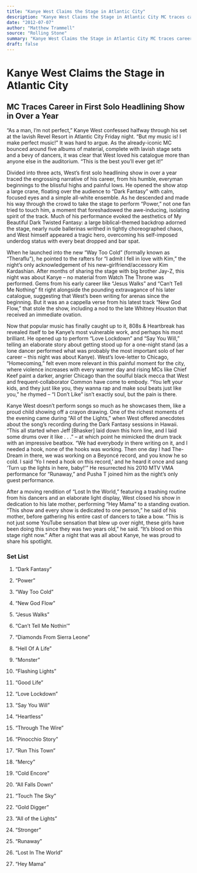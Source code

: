 ```yaml
---
title: "Kanye West Claims the Stage in Atlantic City"
description: "Kanye West Claims the Stage in Atlantic City MC traces career in first solo headlining show in over a year. The already-iconic MC bounced around five albums of material, complete with lavish stage set..."
date: "2012-07-07"
author: "Matthew Trammell"
source: "Rolling Stone"
summary: "Kanye West Claims the Stage in Atlantic City MC traces career in first solo headlining show in over a year. The already-iconic MC bounced around five albums of material, complete with lavish stage sets and a bevy of dancers. He opened the show atop a large crane, floating over the audience to “Dark Fantasy” with calm, focused eyes and an all-white ensemble."
draft: false
---
```


# Kanye West Claims the Stage in Atlantic City

## MC Traces Career in First Solo Headlining Show in Over a Year

“As a man, I’m not perfect,” Kanye West confessed halfway through his set at the lavish Revel Resort in Atlantic City Friday night. “But my music is! I make perfect music!” It was hard to argue. As the already-iconic MC bounced around five albums of material, complete with lavish stage sets and a bevy of dancers, it was clear that West loved his catalogue more than anyone else in the auditorium. “This is the best you’ll ever get it!”

Divided into three acts, West’s first solo headlining show in over a year traced the engrossing narrative of his career, from his humble, everyman beginnings to the blissful highs and painful lows. He opened the show atop a large crane, floating over the audience to “Dark Fantasy” with calm, focused eyes and a simple all-white ensemble. As he descended and made his way through the crowd to take the stage to perform “Power,” not one fan tried to touch him, a moment that foreshadowed the awe-inducing, isolating spirit of the track. Much of his performance evoked the aesthetics of My Beautiful Dark Twisted Fantasy: a large biblical-themed backdrop adorned the stage, nearly nude ballerinas writhed in tightly choreographed chaos, and West himself appeared a tragic hero, overcoming his self-imposed underdog status with every beat dropped and bar spat.

When he launched into the new “Way Too Cold” (formally known as “Theraflu”), he pointed to the rafters for “I admit I fell in love with Kim,” the night’s only acknowledgement of his new-girlfriend/accessory Kim Kardashian. After months of sharing the stage with big brother Jay-Z, this night was about Kanye – no material from Watch The Throne was performed. Gems from his early career like “Jesus Walks” and “Can’t Tell Me Nothing” fit right alongside the pounding extravagance of his later catalogue, suggesting that West’s been writing for arenas since the beginning. But it was an a cappella verse from his latest track “New God Flow,” that stole the show, including a nod to the late Whitney Houston that received an immediate ovation.

Now that popular music has finally caught up to it, 808s & Heartbreak has revealed itself to be Kanye’s most vulnerable work, and perhaps his most brilliant. He opened up to perform “Love Lockdown” and “Say You Will,” telling an elaborate story about getting stood up for a one-night stand (as a lone dancer performed what was probably the most important solo of her career – this night was about Kanye). West’s love-letter to Chicago, “Homecoming,” felt even more relevant in this painful moment for the city, where violence increases with every warmer day and rising MCs like Chief Keef paint a darker, angrier Chicago than the soulful black mecca that West and frequent-collaborator Common have come to embody. “You left your kids, and they just like you, they wanna rap and make soul beats just like you,” he rhymed – “I Don’t Like” isn’t exactly soul, but the pain is there.

Kanye West doesn’t perform songs so much as he showcases them, like a proud child showing off a crayon drawing. One of the richest moments of the evening came during “All of the Lights,” when West offered anecdotes about the song’s recording during the Dark Fantasy sessions in Hawaii. “This all started when Jeff [Bhasker] laid down this horn line, and I laid some drums over it like . . .” – at which point he mimicked the drum track with an impressive beatbox. “We had everybody in there writing on it, and I needed a hook, none of the hooks was working. Then one day I had The-Dream in there, we was working on a Beyoncé record, and you know he so cold. I said ‘Yo I need a hook on this record,’ and he heard it once and sang ‘Turn up the lights in here, baby!'” He resurrected his 2010 MTV VMA performance for “Runaway,” and Pusha T joined him as the night’s only guest performance.

After a moving rendition of “Lost In the World,” featuring a trashing routine from his dancers and an elaborate light display, West closed his show in dedication to his late mother, performing “Hey Mama” to a standing ovation. “This show and every show is dedicated to one person,” he said of his mother, before gathering his entire cast of dancers to take a bow. “This is not just some YouTube sensation that blew up over night, these girls have been doing this since they was two years old,” he said. “It’s blood on this stage right now.” After a night that was all about Kanye, he was proud to share his spotlight.

### Set List

1. “Dark Fantasy”

2. “Power”

3. “Way Too Cold”

4. “New God Flow”

5. “Jesus Walks”

6. “Can’t Tell Me Nothin’”

7. “Diamonds From Sierra Leone”

8. “Hell Of A Life”

9. “Monster”

10. “Flashing Lights”

11. “Good Life”

12. “Love Lockdown”

13. “Say You Will”

14. “Heartless”

15. “Through The Wire”

16. “Pinocchio Story”

17. “Run This Town”

18. “Mercy”

19. “Cold Encore”

20. “All Falls Down”

21. “Touch The Sky”

22. “Gold Digger”

23. “All of the Lights”

24. “Stronger”

25. “Runaway”

26. “Lost In The World”

27. “Hey Mama”
